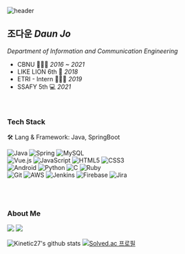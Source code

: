 
![header](https://capsule-render.vercel.app/api?type=waving&color=gradient&customColorList=0,3,6,5,10&height=170&section=header&text=jodawoooon&fontSize=45&fontAlign=81&fontAlignY=35)
## 조다운 *Daun Jo*
*Department of Information and Communication Engineering*


 - CBNU 👩🏻‍🎓 *2016 ~ 2021*
 - LIKE LION 6th 🦁 *2018*
 - ETRI - Intern 👩🏻‍💻 *2019*
 - SSAFY 5th 💻 *2021*
<br><br><br>

### Tech Stack
🛠 Lang & Framework: Java, SpringBoot <br>


![Java](https://img.shields.io/badge/java-%23ED8B00.svg?style=for-the-badge&logo=java&logoColor=white)
![Spring](https://img.shields.io/badge/spring-%236DB33F.svg?style=for-the-badge&logo=spring&logoColor=white)
![MySQL](https://img.shields.io/badge/mysql-%2300f.svg?style=for-the-badge&logo=mysql&logoColor=white) <br>
![Vue.js](https://img.shields.io/badge/vuejs-%2335495e.svg?style=for-the-badge&logo=vuedotjs&logoColor=%234FC08D)
![JavaScript](https://img.shields.io/badge/javascript-%23323330.svg?style=for-the-badge&logo=javascript&logoColor=%23F7DF1E)
![HTML5](https://img.shields.io/badge/html5-%23E34F26.svg?style=for-the-badge&logo=html5&logoColor=white)
![CSS3](https://img.shields.io/badge/css3-%231572B6.svg?style=for-the-badge&logo=css3&logoColor=white) <br>
![Android](https://img.shields.io/badge/Android-3DDC84?style=for-the-badge&logo=android&logoColor=white) 
![Python](https://img.shields.io/badge/python-3670A0?style=for-the-badge&logo=python&logoColor=ffdd54)
![C](https://img.shields.io/badge/c-%2300599C.svg?style=for-the-badge&logo=c&logoColor=white)
![Ruby](https://img.shields.io/badge/ruby-%23CC342D.svg?style=for-the-badge&logo=ruby&logoColor=white) <br>
![Git](https://img.shields.io/badge/git-%23F05033.svg?style=for-the-badge&logo=git&logoColor=white)
![AWS](https://img.shields.io/badge/AWS-%23FF9900.svg?style=for-the-badge&logo=amazon-aws&logoColor=white)
![Jenkins](https://img.shields.io/badge/jenkins-%232C5263.svg?style=for-the-badge&logo=jenkins&logoColor=white)
![Firebase](https://img.shields.io/badge/firebase-%23039BE5.svg?style=for-the-badge&logo=firebase)
![Jira](https://img.shields.io/badge/jira-%230A0FFF.svg?style=for-the-badge&logo=jira&logoColor=white)


<br><br>

### About Me

  <a href="https://velog.io/@jodawooooon"><img src="https://img.shields.io/badge/Tech%20Blog-11B48A?style=flat-square&logo=Vimeo&logoColor=white&link=https://velog.io/@jodawooooon"/></a>
  <a href="https://www.instagram.com/jodawoooon/"><img src="https://img.shields.io/badge/Instagram-E4405F?style=flat-square&logo=Instagram&logoColor=white&link=https://www.instagram.com/jodawoooon/"/></a>


![Kinetic27's github stats](https://github-readme-stats.vercel.app/api?username=jodawoooon&show_icons=true)
[![Solved.ac 프로필](http://mazassumnida.wtf/api/v2/generate_badge?boj=jodawoooon)](https://solved.ac/jodawoooon)

<br><br>
